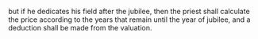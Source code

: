 but if he dedicates his field after the jubilee, then the priest shall calculate the price according to the years that remain until the year of jubilee, and a deduction shall be made from the valuation.
